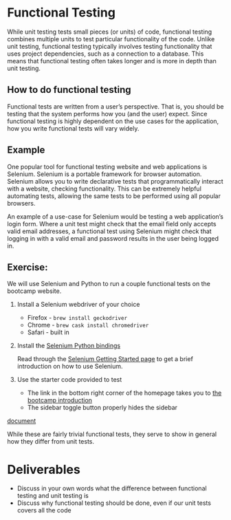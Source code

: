 # Functional Testing
While unit testing tests small pieces (or units) of code, functional testing combines multiple units to test particular functionality of the code. Unlike unit testing, functional testing typically involves testing functionality that uses project dependencies, such as a connection to a database. This means that functional testing often takes longer and is more in depth than unit testing. 

## How to do functional testing
Functional tests are written from a user’s perspective. That is, you should be testing that the system performs how you (and the user) expect. Since functional testing is highly dependent on the use cases for the application, how you write functional tests will vary widely. 

## Example
One popular tool for functional testing website and web applications is Selenium. Selenium is a portable framework for browser automation. Selenium allows you to write declarative tests that programmatically interact with a website, checking functionality. This can be extremely helpful automating tests, allowing the same tests to be performed using all popular browsers. 

An example of a use-case for Selenium would be testing a web application’s login form. Where a unit test might check that the email field only accepts valid email addresses, a functional test using Selenium might check that logging in with a valid email and password results in the user being logged in.

## Exercise:

We will use Selenium and Python to run a couple functional tests on the bootcamp website. 

1. Install a Selenium webdriver of your choice
    * Firefox - `brew install geckodriver`
    * Chrome - `brew cask install chromedriver`
    * Safari - built in
2. Install the [Selenium Python bindings](https://pypi.org/project/selenium/)

    Read through the [Selenium Getting Started page](https://selenium-python.readthedocs.io/getting-started.html) to get a brief introduction on how to use Selenium.

3. Use the starter code provided to test
    * The link in the bottom right corner of the homepage takes you to [the bootcamp introduction](https://devops-bootcamp.liatr.io/#/1-introduction/overview)
    * The sidebar toggle button properly hides the sidebar

[document](https://raw.githubusercontent.com/PaulDHenson/devops-bootcamp/master/examples/codeQuality/selenium-frame.py ':include :type=code python')

While these are fairly trivial functional tests, they serve to show in general how they differ from unit tests.

# Deliverables

* Discuss in your own words what the difference between functional testing and unit testing is
* Discuss why functional testing should be done, even if our unit tests covers all the code

